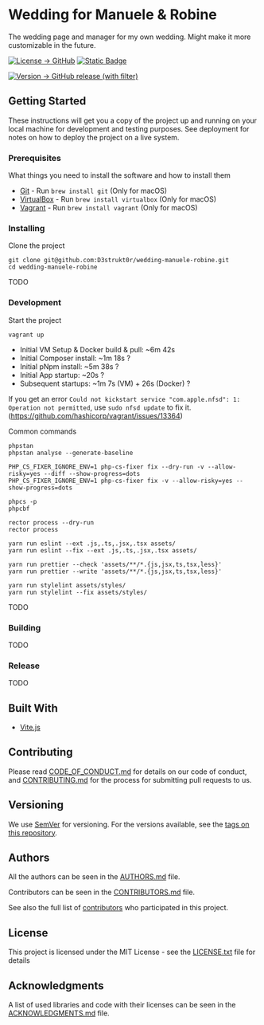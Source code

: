 # Wedding for Manuele & Robine

The wedding page and manager for my own wedding. Might make it more customizable in the future.

[![License -> GitHub](https://img.shields.io/github/license/D3strukt0r/wedding-manuele-robine?label=License)](LICENSE.txt)
[![Static Badge](https://img.shields.io/badge/Contributor%20Covenant-2.0-4baaaa)](CODE_OF_CONDUCT.md)

[![Version -> GitHub release (with filter)](https://img.shields.io/github/v/release/D3strukt0r/wedding-manuele-robine?label=GitHub%20Release)][gh-releases]

## Getting Started

These instructions will get you a copy of the project up and running on your local machine for development and testing purposes. See deployment for notes on how to deploy the project on a live system.

### Prerequisites

What things you need to install the software and how to install them

* [Git](https://git-scm.com/) - Run `brew install git` (Only for macOS)
* [VirtualBox](https://www.virtualbox.org/) - Run `brew install virtualbox` (Only for macOS)
* [Vagrant](https://www.vagrantup.com/) - Run `brew install vagrant` (Only for macOS)

### Installing

Clone the project

```shell
git clone git@github.com:D3strukt0r/wedding-manuele-robine.git
cd wedding-manuele-robine
```

TODO

### Development

Start the project

```shell
vagrant up
```

* Initial VM Setup & Docker build & pull: ~6m 42s
* Initial Composer install: ~1m 18s ?
* Initial pNpm install: ~5m 38s ?
* Initial App startup: ~20s ?
* Subsequent startups: ~1m 7s (VM) + 26s (Docker) ?

If you get an error `Could not kickstart service "com.apple.nfsd": 1: Operation not permitted`,
use `sudo nfsd update` to fix it. (https://github.com/hashicorp/vagrant/issues/13364)

Common commands

```shell
phpstan
phpstan analyse --generate-baseline

PHP_CS_FIXER_IGNORE_ENV=1 php-cs-fixer fix --dry-run -v --allow-risky=yes --diff --show-progress=dots
PHP_CS_FIXER_IGNORE_ENV=1 php-cs-fixer fix -v --allow-risky=yes --show-progress=dots

phpcs -p
phpcbf

rector process --dry-run
rector process

yarn run eslint --ext .js,.ts,.jsx,.tsx assets/
yarn run eslint --fix --ext .js,.ts,.jsx,.tsx assets/

yarn run prettier --check 'assets/**/*.{js,jsx,ts,tsx,less}'
yarn run prettier --write 'assets/**/*.{js,jsx,ts,tsx,less}'

yarn run stylelint assets/styles/
yarn run stylelint --fix assets/styles/
```

TODO

### Building

TODO

### Release

TODO

## Built With

* [Vite.js](https://vitejs.dev/)

## Contributing

Please read [CODE_OF_CONDUCT.md](CODE_OF_CONDUCT.md) for details on our code of conduct, and [CONTRIBUTING.md](CONTRIBUTING.md) for the process for submitting pull requests to us.

## Versioning

We use [SemVer](https://semver.org/) for versioning. For the versions available, see the [tags on this repository][gh-tags].

## Authors

All the authors can be seen in the [AUTHORS.md](AUTHORS.md) file.

Contributors can be seen in the [CONTRIBUTORS.md](CONTRIBUTORS.md) file.

See also the full list of [contributors][gh-contributors] who participated in this project.

## License

This project is licensed under the MIT License - see the [LICENSE.txt](LICENSE.txt) file for details

## Acknowledgments

A list of used libraries and code with their licenses can be seen in the [ACKNOWLEDGMENTS.md](ACKNOWLEDGMENTS.md) file.

[gh-releases]: https://github.com/D3strukt0r/wedding-manuele-robine/releases
[gh-tags]: https://github.com/D3strukt0r/wedding-manuele-robine/tags
[gh-contributors]: https://github.com/D3strukt0r/wedding-manuele-robine/graphs/contributors
